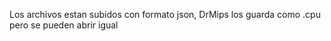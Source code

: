 Los archivos estan subidos con formato json, DrMips los guarda como .cpu pero se pueden abrir igual
